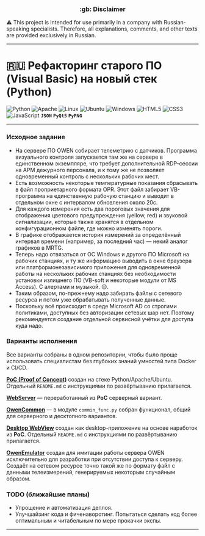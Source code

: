 <h3 align="center">:gb: Disclaimer</h3>

:warning: This project is intended for use primarily in a company with
Russian-speaking specialists. Therefore, all explanations, comments, and other
texts are provided exclusively in Russian.

----

# :ru: Рефакторинг старого ПО (Visual Basic) на новый стек (Python) #

![Python](https://img.shields.io/badge/python-3670A0?style=plastic&logo=python&logoColor=ffdd54)
![Apache](https://img.shields.io/badge/apache-%23D42029.svg?style=plastic&logo=apache&logoColor=white)
![Linux](https://img.shields.io/badge/Linux-FCC624?style=plastic&logo=linux&logoColor=black)
![Ubuntu](https://img.shields.io/badge/Ubuntu-E95420?style=plastic&logo=ubuntu&logoColor=white)
![Windows](https://img.shields.io/badge/Windows-0078D6?style=plastic&logo=windows&logoColor=white)
![HTML5](https://img.shields.io/badge/html5-%23E34F26.svg?style=plastic&logo=html5&logoColor=white)
![CSS3](https://img.shields.io/badge/css3-%231572B6.svg?style=plastic&logo=css3&logoColor=white)
![JavaScript](https://img.shields.io/badge/javascript-%23323330.svg?style=plastic&logo=javascript&logoColor=%23F7DF1E)
**`JSON`**
**`PyQt5`**
**`PyPNG`**

----

### Исходное задание ###

- На сервере ПО OWEN собирает телеметрию с датчиков. Программа визуального
контроля запускается там же на сервере в единственном экземпляре, что требует
дополнительной RDP-сессии на АРМ дежурного персонала, и к тому же не позволяет
одновременный контроль с нескольких рабочих мест.
- Есть возможность некоторые температурные показания сбрасывать в файл
проприетарного формата OPR. Этот файл забирает VB-программа на единственную
рабочую станцию и выводит в отдельном окне с интервалом обновления около 20с.
- Для каждого измерения есть два пороговых значения для отображения цветового
предупреждения (yellow, red) и звуковой сигнализации, которые также хранятся в
отдельном конфигурационном файле, где можно изменять пороги.
- В графике отображается история измерений за определённый интервал времени
(например, за последний час)&nbsp;&mdash; некий аналог графиков в MRTG.
- Теперь надо отвязаться от ОС Windows и другого ПО Microsoft на рабочих
станциях, и ту же информацию выводить в окне браузера или платформонезависимого
приложения для одновременной работы на нескольких рабочих станциях без
необходимости установки излишнего ПО (VB-soft и некоторые модули от MS Access).
С алертами и музыкой. :wink:.
- Таким образом, по-прежнему надо забирать файлы с сетевого ресурса и потом уже
обрабатывать полученные данные.
- Поскольку всё происходит в среде Microsoft AD со строгими политиками,
доступных без авторизации сетевых шар нет. Поэтому рекомендуется создание
отдельной сервисной учётки для доступа куда надо.

### Варианты исполнения ###

Все варианты собраны в одном репозитории, чтобы было проще использовать
специалистам без глубоких знаний умностей типа Docker и CI/CD.

[**PoC (Proof of Concept)**](https://github.com/wildfielded/pro-owen/tree/master/PoC)
создан на стеке Python/Apache/Ubuntu. Отдельный `README.md` с инструкциями по
развёртыванию прилагается.

[**WebServer**](https://github.com/wildfielded/pro-owen/tree/master/WebServer)&nbsp;&mdash;
переработанный из **PoC** серверный вариант.

[**OwenCommon**](https://github.com/wildfielded/pro-owen/tree/master/OwenCommon)&nbsp;&mdash;
в модуле `commin_func.py` собран функционал, общий для серверного и десктопного
вариантов.

[**Desktop WebView**](https://github.com/wildfielded/pro-owen/tree/master/WinWebView)
создан как desktop-приложение на основе наработок из **PoC**. Отдельный
`README.md` с инструкциями по развёртыванию прилагается.

[**OwenEmulator**](https://github.com/wildfielded/pro-owen/tree/master/OwenEmulator)
создан для имитации работы сервера OWEN исключительно для разработки при
отсутствии доступа к серверу. Создаёт на сетевом ресурсе точно такой же по
формату файл с данными телеизмерений, генерируемых некоторым случайным образом.

### TODO (ближайшие планы) ###

- Упрощение и автоматизация деплоя.
- Улучшайзинг кода и фиченаворотинг. Попытаться сделать код более оптимальным и
читабельным по мере прокачки экспы.

----
